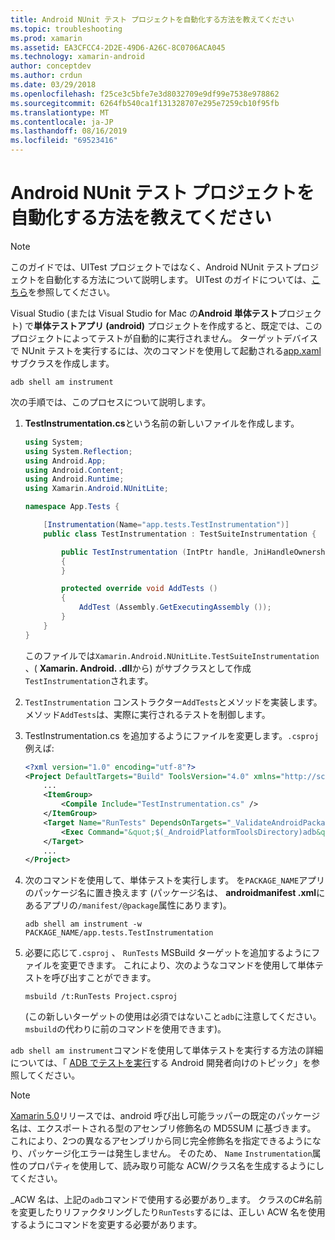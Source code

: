 ```yaml
---
title: Android NUnit テスト プロジェクトを自動化する方法を教えてください
ms.topic: troubleshooting
ms.prod: xamarin
ms.assetid: EA3CFCC4-2D2E-49D6-A26C-8C0706ACA045
ms.technology: xamarin-android
author: conceptdev
ms.author: crdun
ms.date: 03/29/2018
ms.openlocfilehash: f25ce3c5bfe7e3d8032709e9df99e7538e978862
ms.sourcegitcommit: 6264fb540ca1f131328707e295e7259cb10f95fb
ms.translationtype: MT
ms.contentlocale: ja-JP
ms.lasthandoff: 08/16/2019
ms.locfileid: "69523416"
---
```

# <a name="how-do-i-automate-an-android-nunit-test-project"></a>Android NUnit テスト プロジェクトを自動化する方法を教えてください

> [!NOTE]
> このガイドでは、UITest プロジェクトではなく、Android NUnit テストプロジェクトを自動化する方法について説明します。 UITest のガイドについては、[こちら](https://docs.microsoft.com/appcenter/test-cloud/preparing-for-upload/uitest)を参照してください。

Visual Studio (または Visual Studio for Mac の**Android 単体テスト**プロジェクト) で**単体テストアプリ (android)** プロジェクトを作成すると、既定では、このプロジェクトによってテストが自動的に実行されません。
ターゲットデバイスで NUnit テストを実行するには、次のコマンドを使用して起動される[app.xaml](xref:Android.App.Instrumentation)サブクラスを作成します。 

```shell
adb shell am instrument 
```

次の手順では、このプロセスについて説明します。

1. **TestInstrumentation.cs**という名前の新しいファイルを作成します。 

    ```cs 
    using System;
    using System.Reflection;
    using Android.App;
    using Android.Content;
    using Android.Runtime;
    using Xamarin.Android.NUnitLite;

    namespace App.Tests {

        [Instrumentation(Name="app.tests.TestInstrumentation")]
        public class TestInstrumentation : TestSuiteInstrumentation {

            public TestInstrumentation (IntPtr handle, JniHandleOwnership transfer) : base (handle, transfer)
            {
            }

            protected override void AddTests ()
            {
                AddTest (Assembly.GetExecutingAssembly ());
            }
        }
    }
    ```

    このファイルでは`Xamarin.Android.NUnitLite.TestSuiteInstrumentation` 、( **Xamarin. Android. .dll**から) がサブクラスとして作成`TestInstrumentation`されます。

2. `TestInstrumentation` コンストラクター`AddTests`とメソッドを実装します。 メソッド`AddTests`は、実際に実行されるテストを制御します。

3. TestInstrumentation.cs を追加するようにファイルを変更します。`.csproj` 例えば:

    ```xml
    <?xml version="1.0" encoding="utf-8"?>
    <Project DefaultTargets="Build" ToolsVersion="4.0" xmlns="http://schemas.microsoft.com/developer/msbuild/2003">
        ...
        <ItemGroup>
            <Compile Include="TestInstrumentation.cs" />
        </ItemGroup>
        <Target Name="RunTests" DependsOnTargets="_ValidateAndroidPackageProperties">
            <Exec Command="&quot;$(_AndroidPlatformToolsDirectory)adb&quot; $(AdbTarget) $(AdbOptions) shell am instrument -w $(_AndroidPackage)/app.tests.TestInstrumentation" />
        </Target>
        ...
    </Project>
    ```

4. 次のコマンドを使用して、単体テストを実行します。 を`PACKAGE_NAME`アプリのパッケージ名に置き換えます (パッケージ名は、 **androidmanifest .xml**にあるアプリの`/manifest/@package`属性にあります)。

    ```shell
    adb shell am instrument -w PACKAGE_NAME/app.tests.TestInstrumentation
    ```

5. 必要に応じて`.csproj` 、 `RunTests` MSBuild ターゲットを追加するようにファイルを変更できます。 これにより、次のようなコマンドを使用して単体テストを呼び出すことができます。

    ```shell
    msbuild /t:RunTests Project.csproj
    ```
    (この新しいターゲットの使用は必須ではないこと`adb`に注意してください。 `msbuild`の代わりに前のコマンドを使用できます)。

`adb shell am instrument`コマンドを使用して単体テストを実行する方法の詳細については、「 [ADB でテストを実行](https://developer.android.com/studio/test/command-line.html#RunTestsDevice)する Android 開発者向けのトピック」を参照してください。


> [!NOTE]
> [Xamarin 5.0](https://github.com/xamarin/release-notes-archive/blob/master/release-notes/android/xamarin.android_5/xamarin.android_5.1/index.md#Android_Callable_Wrapper_Naming)リリースでは、android 呼び出し可能ラッパーの既定のパッケージ名は、エクスポートされる型のアセンブリ修飾名の MD5SUM に基づきます。 これにより、2つの異なるアセンブリから同じ完全修飾名を指定できるようになり、パッケージ化エラーは発生しません。 そのため、 `Name` `Instrumentation`属性のプロパティを使用して、読み取り可能な ACW/クラス名を生成するようにしてください。

_ACW 名は、上記の`adb`コマンドで使用する必要があり_ます。
クラスのC#名前を変更したりリファクタリングしたり`RunTests`するには、正しい ACW 名を使用するようにコマンドを変更する必要があります。

